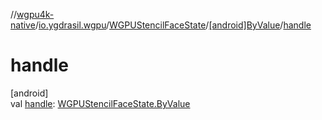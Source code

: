 //[wgpu4k-native](../../../../index.md)/[io.ygdrasil.wgpu](../../index.md)/[WGPUStencilFaceState](../index.md)/[[android]ByValue](index.md)/[handle](handle.md)

# handle

[android]\
val [handle](handle.md): [WGPUStencilFaceState.ByValue](../../../io.ygdrasil.wgpu.android/-w-g-p-u-stencil-face-state/-by-value/index.md)